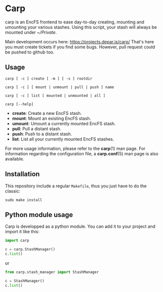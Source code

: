 # Carp

carp is an EncFS frontend to ease day-to-day creating, mounting and
umounting your various stashes. Using this script, your stash will
always be mounted under *~/Private*.

Main development occurs here: https://projects.depar.is/carp/ That's
here you must create tickets if you find some bugs. However, pull
request could be pushed to github too.

## Usage

```
carp [ -c ] create [ -m ] [ -s ] rootdir

carp [ -c ] [ mount | unmount | pull | push ] name

carp [ -c ] list [ mounted | unmounted | all ]

carp [--help]
```

- **create**: Create a new EncFS stash.
- **mount**: Mount an existing EncFS stash.
- **umount**: Umount a currently mounted EncFS stash.
- **pull**: Pull a distant stash.
- **push**: Push to a distant stash.
- **list**: List all your currently mounted EncFS stashes.

For more usage information, please refer to the **carp**(1) man
page. For information regarding the configuration file, a
**carp.conf**(5) man page is also available.

## Installation

This repository include a regular `Makefile`, thus you just have to do
the classic:

    sudo make install

## Python module usage

Carp is developped as a python module. You can add it to your project
and import it like this:

```python
import carp

c = carp.StashManager()
c.list()
```

or

```python
from carp.stash_manager import StashManager

c = StashManager()
c.list()
```
